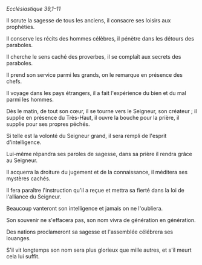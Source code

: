 *Ecclésiastique 39,1–11*

Il scrute la sagesse de tous les anciens,
il consacre ses loisirs aux prophéties.

Il conserve les récits des hommes célèbres,
il pénètre dans les détours des paraboles.

Il cherche le sens caché des proverbes,
il se complaît aux secrets des paraboles.

Il prend son service parmi les grands,
on le remarque en présence des chefs.

Il voyage dans les pays étrangers,
il a fait l'expérience du bien et du mal parmi les hommes.

Dès le matin, de tout son cœur,
il se tourne vers le Seigneur, son créateur ;
il supplie en présence du Très-Haut,
il ouvre la bouche pour la prière,
il supplie pour ses propres péchés.

Si telle est la volonté du Seigneur grand,
il sera rempli de l'esprit d'intelligence.

Lui-même répandra ses paroles de sagesse,
dans sa prière il rendra grâce au Seigneur.

Il acquerra la droiture du jugement et de la connaissance,
il méditera ses mystères cachés.

Il fera paraître l'instruction qu'il a reçue
et mettra sa fierté dans la loi de l'alliance du Seigneur.

Beaucoup vanteront son intelligence
et jamais on ne l'oubliera.

Son souvenir ne s'effacera pas,
son nom vivra de génération en génération.

Des nations proclameront sa sagesse
et l'assemblée célébrera ses louanges.

S'il vit longtemps son nom sera plus glorieux que mille autres,
et s'il meurt cela lui suffit.

